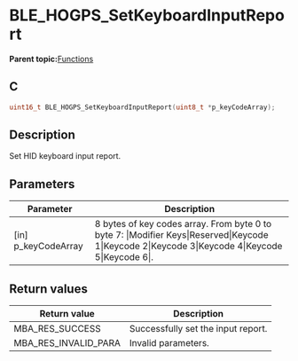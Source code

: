 # BLE\_HOGPS\_SetKeyboardInputReport

**Parent topic:**[Functions](GUID-4766BD96-39D9-49CC-825C-772FFD3D0082.md)

## C

```c
uint16_t BLE_HOGPS_SetKeyboardInputReport(uint8_t *p_keyCodeArray);
```

## Description

Set HID keyboard input report.

## Parameters

|Parameter|Description|
|---------|-----------|
|\[in\] p\_keyCodeArray|8 bytes of key codes array. From byte 0 to byte 7: \|Modifier Keys\|Reserved\|Keycode 1\|Keycode 2\|Keycode 3\|Keycode 4\|Keycode 5\|Keycode 6\|.|

## Return values

|Return value|Description|
|------------|-----------|
|MBA\_RES\_SUCCESS|Successfully set the input report.|
|MBA\_RES\_INVALID\_PARA|Invalid parameters.|

